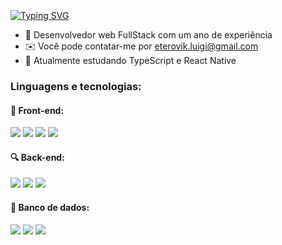 <img src="https://r2.easyimg.io/rkwqbwstk/bar.png" width="40%" height="5px" />

[![Typing SVG](https://readme-typing-svg.herokuapp.com?font=Fira+Code&weight=500&size=28&duration=4000&pause=1000&color=8F23FF&vCenter=true&repeat=false&random=false&width=435&height=30&lines=Ol%C3%A1%2C+eu+sou+o+Luigi!+)](https://git.io/typing-svg)

<ul>
   <li>🚀 Desenvolvedor web FullStack com um ano de experiência</li>
   <li>✉️ Você pode contatar-me por <a href="mailto:eterovik.luigi@gmail.com">eterovik.luigi@gmail.com</a></li>
   <li>🧠 Atualmente estudando TypeScript e React Native</li>
</ul>


<h3 text-align="center">Linguagens e tecnologias:</h3>

<h4>🌈 Front-end:</h4>
<span style="display: inline-block;"><img src="https://img.shields.io/badge/JavaScript-F7DF1E?style=for-the-badge&logo=javascript&logoColor=black"></span>
<span style="display: inline-block;"><img src="https://img.shields.io/badge/html5-%23E34F26.svg?style=for-the-badge&logo=html5&logoColor=white"></span>
<span style="display: inline-block;"><img src="https://img.shields.io/badge/css3-%231572B6.svg?style=for-the-badge&logo=css3&logoColor=white"></span>
<span style="display: inline-block;"><img src="https://img.shields.io/badge/React-20232A?style=for-the-badge&logo=react&logoColor=61DAFB"></span>

<h4>🔍 Back-end:</h4>
<span style="display: inline-block;"><img src="https://img.shields.io/badge/Node.js-43853D?style=for-the-badge&logo=node.js&logoColor=white"></span>
<span style="display: inline-block;"><img src="https://img.shields.io/badge/java-%23ED8B00.svg?style=for-the-badge&logo=openjdk&logoColor=white"></span>
<span style="display: inline-block;"><img src="https://img.shields.io/badge/docker-%230db7ed.svg?style=for-the-badge&logo=docker&logoColor=white"></span>

<h4>📂 Banco de dados:</h4>
<span style="display: inline-block;"><img src="https://img.shields.io/badge/MongoDB-%234ea94b.svg?style=for-the-badge&logo=mongodb&logoColor=white"></span>
<span style="display: inline-block;"><img src="https://img.shields.io/badge/postgres-%23316192.svg?style=for-the-badge&logo=postgresql&logoColor=white"></span>
<span style="display: inline-block;"><img src="https://img.shields.io/badge/mysql-4479A1.svg?style=for-the-badge&logo=mysql&logoColor=white"></span>
